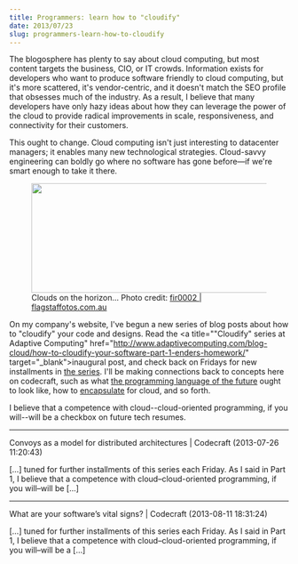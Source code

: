 ```yaml
---
title: Programmers: learn how to "cloudify"
date: 2013/07/23
slug: programmers-learn-how-to-cloudify
---
```


The blogosphere has plenty to say about cloud computing, but most content targets the business, CIO, or IT crowds. Information exists for developers who want to produce software friendly to cloud computing, but it's more scattered, it's vendor-centric, and it doesn't match the SEO profile that obsesses much of the industry. As a result, I believe that many developers have only hazy ideas about how they can leverage the power of the cloud to provide radical improvements in scale, responsiveness, and connectivity for their customers.

This ought to change. Cloud computing isn't just interesting to datacenter managers; it enables many new technological strategies. Cloud-savvy engineering can boldly go where no software has gone before—if we're smart enough to take it there.

<figure><img class=" " alt="" src="http://upload.wikimedia.org/wikipedia/commons/thumb/9/98/Anvil_shaped_cumulus_panorama_edit_crop.jpg/800px-Anvil_shaped_cumulus_panorama_edit_crop.jpg" width="480" height="197" /><figcaption>Clouds on the horizon... Photo credit: <a href="http://www.flagstaffotos.com.au/" target="_top">fir0002 | flagstaffotos.com.au</a></figcaption></figure>

On my company's website, I've begun a new series of blog posts about how to "cloudify" your code and designs. Read the <a title=""Cloudify" series at Adaptive Computing" href="http://www.adaptivecomputing.com/blog-cloud/how-to-cloudify-your-software-part-1-enders-homework/" target="_blank">inaugural post</a>, and check back on Fridays for new installments in <a title="cloudify series" href="../../../category/cloudify">the series</a>. I'll be making connections back to concepts here on codecraft, such as what <a title="My First Tangle With the Tower of Babel" href="../../../2013/04/26/my-first-tangle-with-the-tower-of-babel/">the programming language of the future</a> ought to look like, how to <a title="Good fences make good neighbors" href="../../../2013/05/15/good-fences-make-good-neighbors/">encapsulate</a> for cloud, and so forth.

I believe that a competence with cloud--cloud-oriented programming, if you will--will be a checkbox on future tech resumes.

---

Convoys as a model for distributed architectures | Codecraft (2013-07-26 11:20:43)

[…] tuned for further installments of this series each Friday. As I said in Part 1, I believe that a competence with cloud–cloud-oriented programming, if you will–will be […]

---

What are your software&#8217;s vital signs? | Codecraft (2013-08-11 18:31:24)

[…] tuned for further installments of this series each Friday. As I said in Part 1, I believe that a competence with cloud–cloud-oriented programming, if you will–will be a […]